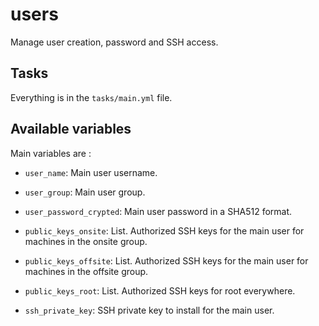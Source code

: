 # users

Manage user creation, password and SSH access.

## Tasks

Everything is in the `tasks/main.yml` file.

## Available variables

Main variables are :

* `user_name`:             Main user username.

* `user_group`:            Main user group.

* `user_password_crypted`: Main user password in a SHA512 format.

* `public_keys_onsite`:    List. Authorized SSH keys for the main user for
                           machines in the onsite group.

* `public_keys_offsite`:   List. Authorized SSH keys for the main user for
                           machines in the offsite group.

* `public_keys_root`:      List. Authorized SSH keys for root everywhere.

* `ssh_private_key`:       SSH private key to install for the main user.
